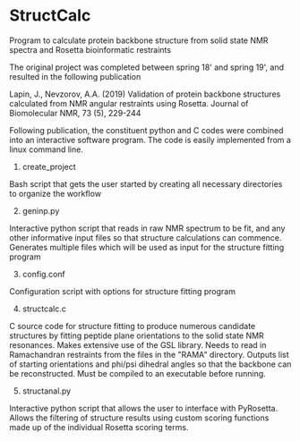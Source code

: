 # StructCalc
Program to calculate protein backbone structure from solid state NMR spectra and Rosetta bioinformatic restraints

The original project was completed between spring 18' and spring 19', and resulted in the following publication

Lapin, J., Nevzorov, A.A. (2019) Validation of protein backbone structures calculated from NMR angular restraints using Rosetta. Journal of Biomolecular NMR, 73 (5), 229-244

Following publication, the constituent python and C codes were combined into an interactive software program. The code is easily implemented from a linux command line.

1. create_project

Bash script that gets the user started by creating all necessary directories to organize the workflow

2. geninp.py

Interactive python script that reads in raw NMR spectrum to be fit, and any other informative input files so that structure calculations can commence.
Generates multiple files which will be used as input for the structure fitting program

3. config.conf

Configuration script with options for structure fitting program

4. structcalc.c

C source code for structure fitting to produce numerous candidate structures by fitting peptide plane orientations to the solid state NMR resonances.
Makes extensive use of the GSL library. Needs to read in Ramachandran restraints from the files in the "RAMA" directory. Outputs list of starting orientations 
and phi/psi dihedral angles so that the backbone can be reconstructed. Must be compiled to an executable before running.

5. structanal.py

Interactive python script that allows the user to interface with PyRosetta. Allows the filtering of structure results using custom scoring functions
made up of the individual Rosetta scoring terms.
